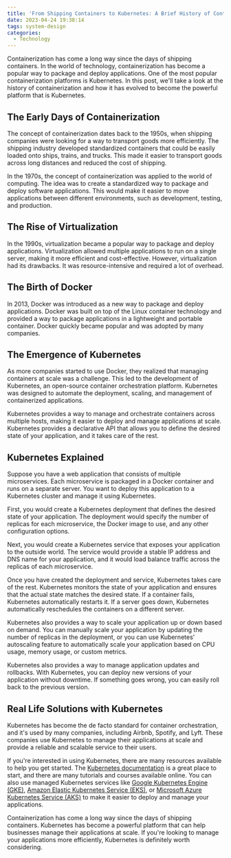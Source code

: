 ```yaml
---
title: 'From Shipping Containers to Kubernetes: A Brief History of Containerization'
date: 2023-04-24 19:38:14
tags: system-design
categories:
  - Technology
---
```


Containerization has come a long way since the days of shipping containers. In the world of technology, containerization has become a popular way to package and deploy applications. One of the most popular containerization platforms is Kubernetes. In this post, we'll take a look at the history of containerization and how it has evolved to become the powerful platform that is Kubernetes.
<!--more-->

## The Early Days of Containerization

The concept of containerization dates back to the 1950s, when shipping companies were looking for a way to transport goods more efficiently. The shipping industry developed standardized containers that could be easily loaded onto ships, trains, and trucks. This made it easier to transport goods across long distances and reduced the cost of shipping.

In the 1970s, the concept of containerization was applied to the world of computing. The idea was to create a standardized way to package and deploy software applications. This would make it easier to move applications between different environments, such as development, testing, and production.

## The Rise of Virtualization

In the 1990s, virtualization became a popular way to package and deploy applications. Virtualization allowed multiple applications to run on a single server, making it more efficient and cost-effective. However, virtualization had its drawbacks. It was resource-intensive and required a lot of overhead.

## The Birth of Docker

In 2013, Docker was introduced as a new way to package and deploy applications. Docker was built on top of the Linux container technology and provided a way to package applications in a lightweight and portable container. Docker quickly became popular and was adopted by many companies.

## The Emergence of Kubernetes

As more companies started to use Docker, they realized that managing containers at scale was a challenge. This led to the development of Kubernetes, an open-source container orchestration platform. Kubernetes was designed to automate the deployment, scaling, and management of containerized applications.

Kubernetes provides a way to manage and orchestrate containers across multiple hosts, making it easier to deploy and manage applications at scale. Kubernetes provides a declarative API that allows you to define the desired state of your application, and it takes care of the rest.

## Kubernetes Explained

Suppose you have a web application that consists of multiple microservices. Each microservice is packaged in a Docker container and runs on a separate server. You want to deploy this application to a Kubernetes cluster and manage it using Kubernetes.

First, you would create a Kubernetes deployment that defines the desired state of your application. The deployment would specify the number of replicas for each microservice, the Docker image to use, and any other configuration options.

Next, you would create a Kubernetes service that exposes your application to the outside world. The service would provide a stable IP address and DNS name for your application, and it would load balance traffic across the replicas of each microservice.

Once you have created the deployment and service, Kubernetes takes care of the rest. Kubernetes monitors the state of your application and ensures that the actual state matches the desired state. If a container fails, Kubernetes automatically restarts it. If a server goes down, Kubernetes automatically reschedules the containers on a different server.

Kubernetes also provides a way to scale your application up or down based on demand. You can manually scale your application by updating the number of replicas in the deployment, or you can use Kubernetes' autoscaling feature to automatically scale your application based on CPU usage, memory usage, or custom metrics.

Kubernetes also provides a way to manage application updates and rollbacks. With Kubernetes, you can deploy new versions of your application without downtime. If something goes wrong, you can easily roll back to the previous version.

## Real Life Solutions with Kubernetes

Kubernetes has become the de facto standard for container orchestration, and it's used by many companies, including Airbnb, Spotify, and Lyft. These companies use Kubernetes to manage their applications at scale and provide a reliable and scalable service to their users.

If you're interested in using Kubernetes, there are many resources available to help you get started. The [Kubernetes documentation](https://kubernetes.io/docs/home/) is a great place to start, and there are many tutorials and courses available online. You can also use managed Kubernetes services like [Google Kubernetes Engine (GKE)](https://cloud.google.com/kubernetes-engine), [Amazon Elastic Kubernetes Service (EKS)](https://aws.amazon.com/pm/eks/), or [Microsoft Azure Kubernetes Service (AKS)](https://azure.microsoft.com/en-us/products/kubernetes-service) to make it easier to deploy and manage your applications.

Containerization has come a long way since the days of shipping containers. Kubernetes has become a powerful platform that can help businesses manage their applications at scale. If you're looking to manage your applications more efficiently, Kubernetes is definitely worth considering.
